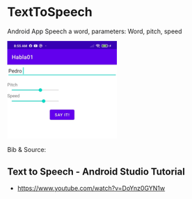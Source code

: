 # TextToSpeech

Android App Speech a word,
parameters: Word,  pitch, speed


<img
  src="https://github.com/luisreylara/TextToSpeech/blob/main/doc/app_Activity.jpg"
  alt="Alt text"
  title="Optional title"
  width=50% height=50% >
  
  Bib & Source:
  
  ## Text to Speech - Android Studio Tutorial
  * https://www.youtube.com/watch?v=DoYnz0GYN1w

  
